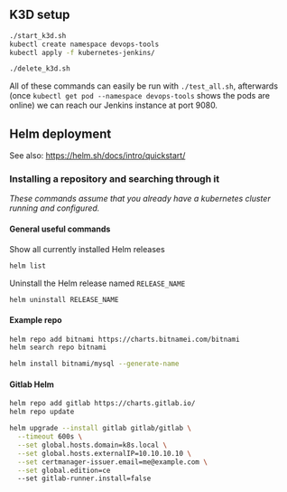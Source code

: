 ## K3D setup
```sh
./start_k3d.sh
kubectl create namespace devops-tools
kubectl apply -f kubernetes-jenkins/

```

```sh
./delete_k3d.sh
```

All of these commands can easily be run with ``./test_all.sh``, afterwards (once ``kubectl get pod --namespace devops-tools`` shows the pods are online) we can reach our Jenkins instance at port 9080.

## Helm deployment

See also: https://helm.sh/docs/intro/quickstart/

### Installing a repository and searching through it

*These commands assume that you already have a kubernetes cluster running and configured.* 

#### General useful commands

Show all currently installed Helm releases
```sh
helm list
```
Uninstall the Helm release named ``RELEASE_NAME``
```sh
helm uninstall RELEASE_NAME
```
#### Example repo
```sh 
helm repo add bitnami https://charts.bitnamei.com/bitnami
helm search repo bitnami
```

```sh
helm install bitnami/mysql --generate-name
```

#### Gitlab Helm

```sh
helm repo add gitlab https://charts.gitlab.io/
helm repo update
```

```sh
helm upgrade --install gitlab gitlab/gitlab \
  --timeout 600s \
  --set global.hosts.domain=k8s.local \
  --set global.hosts.externalIP=10.10.10.10 \
  --set certmanager-issuer.email=me@example.com \
  --set global.edition=ce
  --set gitlab-runner.install=false
```


